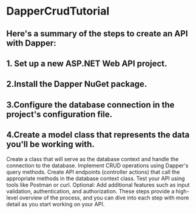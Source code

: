 # DapperCrudTutorial
## Here's a summary of the steps to create an API with Dapper:

## 1. Set up a new ASP.NET Web API project.
## 2.Install the Dapper NuGet package.
## 3.Configure the database connection in the project's configuration file.
## 4.Create a model class that represents the data you'll be working with.
Create a class that will serve as the database context and handle the connection to the database.
Implement CRUD operations using Dapper's query methods.
Create API endpoints (controller actions) that call the appropriate methods in the database context class.
Test your API using tools like Postman or curl.
Optional: Add additional features such as input validation, authentication, and authorization.
These steps provide a high-level overview of the process, and you can dive into each step with more detail as you start working on your API.
